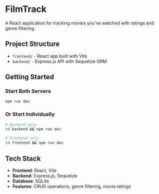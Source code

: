 # FilmTrack

A React application for tracking movies you've watched with ratings and genre filtering.

## Project Structure

- `frontend/` - React app built with Vite
- `backend/` - Express.js API with Sequelize ORM

## Getting Started

### Start Both Servers
```bash
npm run dev
```

### Or Start Individually
```bash
# Backend only
cd backend && npm run dev

# Frontend only  
cd frontend && npm run dev
```

## Tech Stack

- **Frontend**: React, Vite
- **Backend**: Express.js, Sequelize
- **Database**: SQLite
- **Features**: CRUD operations, genre filtering, movie ratings